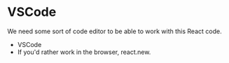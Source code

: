# VSCode

We need some sort of code editor to be able to work with this React code.

- VSCode
- If you'd rather work in the browser, react.new.
